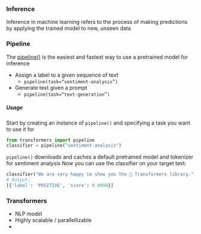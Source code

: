 ### Inference
Inference in machine learning refers to the process of making predictions by applying the trained model to new, unseen data


### Pipeline
The [pipeline()](https://huggingface.co/docs/transformers/v4.34.0/en/main_classes/pipelines#transformers.pipeline) is the easiest and fastest way to use a pretrained model for inference
- Assign a label to a given sequence of text
	- `pipeline(task=“sentiment-analysis”)`
- Generate text given a prompt
	- `pipeline(task=“text-generation”)`

##### Usage
Start by creating an instance of `pipeline()` and specifying a task you want to use it for
```python
from transformers import pipeline
classifier = pipeline("sentiment-analysis")
```
`pipeline()` downloads and caches a default pretrained model and tokenizer for sentiment analysis 
Now you can use the classifier on your target text:
```python
classifier("We are very happy to show you the 🤗 Transformers library.")
# Output:
[{'label': 'POSITIVE', 'score': 0.9998}]
```



### Transformers
- NLP model
- Highly scalable / parallellizable 
- 